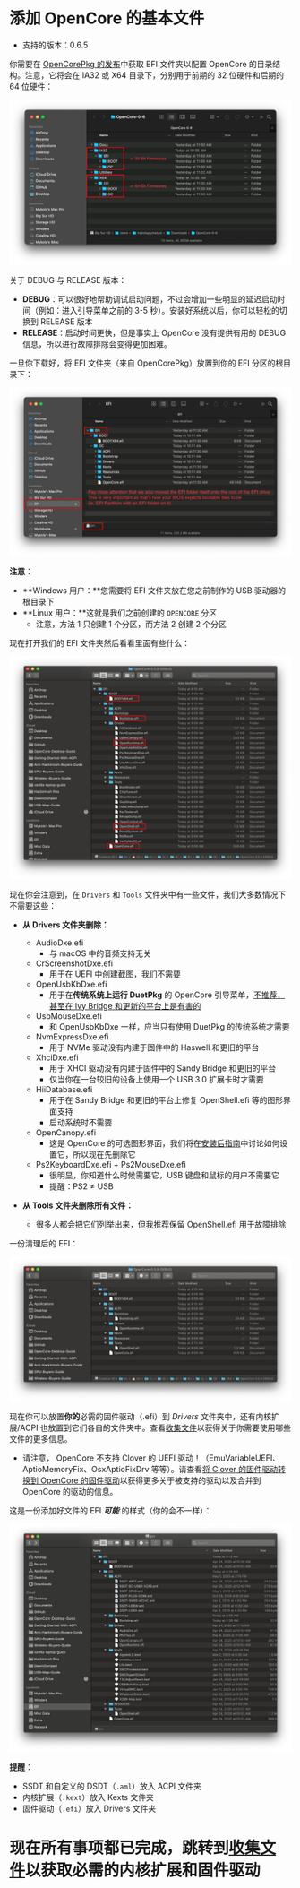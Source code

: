 # 添加 OpenCore 的基本文件

* 支持的版本：0.6.5

你需要在 [OpenCorePkg 的发布](https://github.com/acidanthera/OpenCorePkg/releases/)中获取 EFI 文件夹以配置 OpenCore 的目录结构。注意，它将会在 IA32 或 X64 目录下，分别用于前期的 32 位硬件和后期的 64 位硬件：

![](../images/installer-guide/opencore-efi-md/ia32-x64.png)

关于 DEBUG 与 RELEASE 版本：

* **DEBUG**：可以很好地帮助调试启动问题，不过会增加一些明显的延迟启动时间（例如：进入引导菜单之前的 3-5 秒）。安装好系统以后，你可以轻松的切换到 RELEASE 版本
* **RELEASE**：启动时间更快，但是事实上 OpenCore 没有提供有用的 DEBUG 信息，所以进行故障排除会变得更加困难。

一旦你下载好，将 EFI 文件夹（来自 OpenCorePkg）放置到你的 EFI 分区的根目录下：

![](../images/installer-guide/opencore-efi-md/efi-moved.png)

**注意**：

* **Windows 用户：**您需要将 EFI 文件夹放在您之前制作的 USB 驱动器的根目录下
* **Linux 用户：**这就是我们之前创建的 `OPENCORE` 分区
  * 注意，方法 1 只创建 1 个分区，而方法 2 创建 2 个分区

现在打开我们的 EFI 文件夹然后看看里面有些什么：

![基本的 EFI 文件夹](../images/installer-guide/opencore-efi-md/base-efi.png)

现在你会注意到，在 `Drivers` 和 `Tools` 文件夹中有一些文件，我们大多数情况下不需要这些：

* **从 Drivers 文件夹删除：**
  * AudioDxe.efi
    * 与 macOS 中的音频支持无关
  * CrScreenshotDxe.efi
    * 用于在 UEFI 中创建截图，我们不需要
  * OpenUsbKbDxe.efi
    * 用于在**传统系统上运行 DuetPkg** 的 OpenCore 引导菜单，[不推荐，甚至在 Ivy Bridge 和更新的平台上是有害的](https://applelife.ru/threads/opencore-obsuzhdenie-i-ustanovka.2944066/page-176#post-856653)
  * UsbMouseDxe.efi
    * 和 OpenUsbKbDxe 一样，应当只有使用 DuetPkg 的传统系统才需要
  * NvmExpressDxe.efi
    * 用于 NVMe 驱动没有内建于固件中的 Haswell 和更旧的平台
  * XhciDxe.efi
    * 用于 XHCI 驱动没有内建于固件中的 Sandy Bridge 和更旧的平台
    * 仅当你在一台较旧的设备上使用一个 USB 3.0 扩展卡时才需要
  * HiiDatabase.efi
    * 用于在 Sandy Bridge 和更旧的平台上修复 OpenShell.efi 等的图形界面支持
    * 启动系统时不需要
  * OpenCanopy.efi
    * 这是 OpenCore 的可选图形界面，我们将在[安装后指南](https://dortania.github.io/OpenCore-Post-Install/cosmetic/gui.html)中讨论如何设置它，所以现在先删除它
  * Ps2KeyboardDxe.efi + Ps2MouseDxe.efi
    * 很明显，你知道什么时候需要它，USB 键盘和鼠标的用户不需要它
    * 提醒：PS2 ≠ USB

* **从 Tools 文件夹删除所有文件：**
  * 很多人都会把它们列举出来，但我推荐保留 OpenShell.efi 用于故障排除

一份清理后的 EFI：

![整洁的 EFI](../images/installer-guide/opencore-efi-md/clean-efi.png)

现在你可以放置**你的**必需的固件驱动（.efi）到 _Drivers_ 文件夹中，还有内核扩展/ACPI 也放置到它们各自的文件夹中。查看[收集文件](../ktext.md)以获得关于你需要使用哪些文件的更多信息。

* 请注意， OpenCore 不支持 Clover 的 UEFI 驱动！（EmuVariableUEFI、AptioMemoryFix、OsxAptioFixDrv 等等）。请查看[将 Clover 的固件驱动转换到 OpenCore 的固件驱动](https://github.com/ThrRip/OpenCore-Install-Guide/blob/master/clover-conversion/clover-efi.md)以获得更多关于被支持的驱动以及合并到 OpenCore 的驱动的信息。

这是一份添加好文件的 EFI ***可能*** 的样式（你的会不一样）：

![添加了文件的 EFI 文件夹](../images/installer-guide/opencore-efi-md/populated-efi.png)

**提醒**：

* SSDT 和自定义的 DSDT（`.aml`）放入 ACPI 文件夹
* 内核扩展（`.kext`）放入 Kexts 文件夹 
* 固件驱动（`.efi`）放入 Drivers 文件夹

# 现在所有事项都已完成，跳转到[收集文件](../ktext.md)以获取必需的内核扩展和固件驱动
